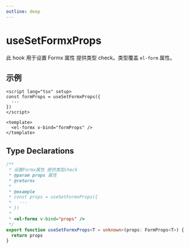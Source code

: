 ```yaml
---
outline: deep
---
```


# useSetFormxProps

此 hook 用于设置 Formx 属性 提供类型 check。类型覆盖 `el-form` 属性。

## 示例

```vue
<script lang="tsx" setup>
const formProps = useSetFormxProps({
  ···
})
</script>

<template>
  <el-formx v-bind="formProps" />
</template>
```

## Type Declarations

```ts
/**
 * 设置Formx属性 提供类型check
 * @param props 属性
 * @returns
 *
 * @example
 * const props = useSetFormxProps({
 *   ···
 * })
 *
 * <el-formx v-bind="props" />
 */
export function useSetFormxProps<T = unknown>(props: FormProps<T>) {
  return props
}
```
